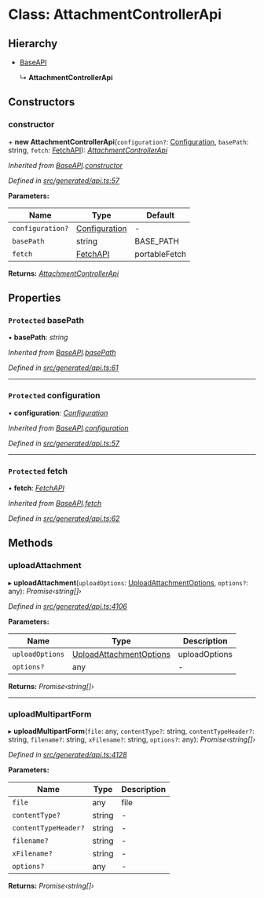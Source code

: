 # Class: AttachmentControllerApi

## Hierarchy

* [BaseAPI](baseapi.md)

  ↳ **AttachmentControllerApi**

## Constructors

###  constructor

\+ **new AttachmentControllerApi**(`configuration?`: [Configuration](configuration.md), `basePath`: string, `fetch`: [FetchAPI](../interfaces/fetchapi.md)): *[AttachmentControllerApi](attachmentcontrollerapi.md)*

*Inherited from [BaseAPI](baseapi.md).[constructor](baseapi.md#constructor)*

*Defined in [src/generated/api.ts:57](https://github.com/mailslurp/mailslurp-client-ts-js/blob/9736ebe/src/generated/api.ts#L57)*

**Parameters:**

Name | Type | Default |
------ | ------ | ------ |
`configuration?` | [Configuration](configuration.md) | - |
`basePath` | string |  BASE_PATH |
`fetch` | [FetchAPI](../interfaces/fetchapi.md) |  portableFetch |

**Returns:** *[AttachmentControllerApi](attachmentcontrollerapi.md)*

## Properties

### `Protected` basePath

• **basePath**: *string*

*Inherited from [BaseAPI](baseapi.md).[basePath](baseapi.md#protected-basepath)*

*Defined in [src/generated/api.ts:61](https://github.com/mailslurp/mailslurp-client-ts-js/blob/9736ebe/src/generated/api.ts#L61)*

___

### `Protected` configuration

• **configuration**: *[Configuration](configuration.md)*

*Inherited from [BaseAPI](baseapi.md).[configuration](baseapi.md#protected-configuration)*

*Defined in [src/generated/api.ts:57](https://github.com/mailslurp/mailslurp-client-ts-js/blob/9736ebe/src/generated/api.ts#L57)*

___

### `Protected` fetch

• **fetch**: *[FetchAPI](../interfaces/fetchapi.md)*

*Inherited from [BaseAPI](baseapi.md).[fetch](baseapi.md#protected-fetch)*

*Defined in [src/generated/api.ts:62](https://github.com/mailslurp/mailslurp-client-ts-js/blob/9736ebe/src/generated/api.ts#L62)*

## Methods

###  uploadAttachment

▸ **uploadAttachment**(`uploadOptions`: [UploadAttachmentOptions](../interfaces/uploadattachmentoptions.md), `options?`: any): *Promise‹string[]›*

*Defined in [src/generated/api.ts:4106](https://github.com/mailslurp/mailslurp-client-ts-js/blob/9736ebe/src/generated/api.ts#L4106)*

**Parameters:**

Name | Type | Description |
------ | ------ | ------ |
`uploadOptions` | [UploadAttachmentOptions](../interfaces/uploadattachmentoptions.md) | uploadOptions |
`options?` | any | - |

**Returns:** *Promise‹string[]›*

___

###  uploadMultipartForm

▸ **uploadMultipartForm**(`file`: any, `contentType?`: string, `contentTypeHeader?`: string, `filename?`: string, `xFilename?`: string, `options?`: any): *Promise‹string[]›*

*Defined in [src/generated/api.ts:4128](https://github.com/mailslurp/mailslurp-client-ts-js/blob/9736ebe/src/generated/api.ts#L4128)*

**Parameters:**

Name | Type | Description |
------ | ------ | ------ |
`file` | any | file |
`contentType?` | string | - |
`contentTypeHeader?` | string | - |
`filename?` | string | - |
`xFilename?` | string | - |
`options?` | any | - |

**Returns:** *Promise‹string[]›*
